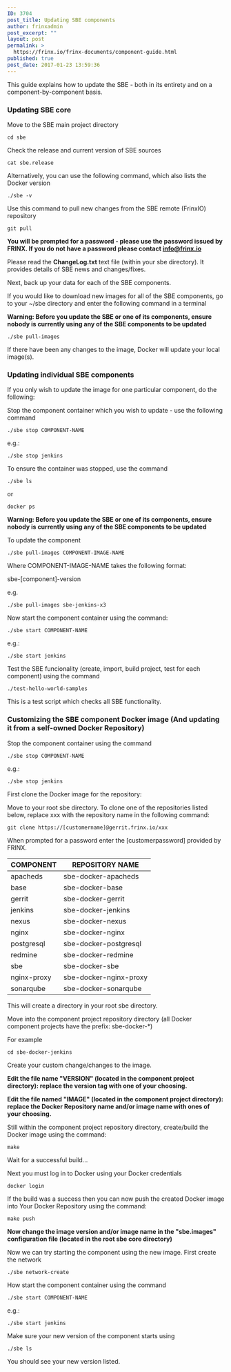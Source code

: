 ```yaml
---
ID: 3704
post_title: Updating SBE components
author: frinxadmin
post_excerpt: ""
layout: post
permalink: >
  https://frinx.io/frinx-documents/component-guide.html
published: true
post_date: 2017-01-23 13:59:36
---
```

This guide explains how to update the SBE - both in its entirety and on a component-by-component basis.

### Updating SBE core

Move to the SBE main project directory

    cd sbe
    

Check the release and current version of SBE sources

    cat sbe.release
    

Alternatively, you can use the following command, which also lists the Docker version

    ./sbe -v
    

Use this command to pull new changes from the SBE remote (FrinxIO) repository

    git pull
    

**You will be prompted for a password - please use the password issued by FRINX. If you do not have a password please contact info@frinx.io**

Please read the **ChangeLog.txt** text file (within your sbe directory). It provides details of SBE news and changes/fixes.

Next, back up your data for each of the SBE components.

If you would like to download new images for all of the SBE components, go to your ~/sbe directory and enter the following command in a terminal

**Warning: Before you update the SBE or one of its components, ensure nobody is currently using any of the SBE components to be updated**

    ./sbe pull-images   
    

If there have been any changes to the image, Docker will update your local image(s).

### Updating individual SBE components

If you only wish to update the image for one particular component, do the following:

Stop the component container which you wish to update - use the following command

    ./sbe stop COMPONENT-NAME
    

e.g.:

    ./sbe stop jenkins    
    

To ensure the container was stopped, use the command

    ./sbe ls  
    

or

    docker ps
    

**Warning: Before you update the SBE or one of its components, ensure nobody is currently using any of the SBE components to be updated**

To update the component

    ./sbe pull-images COMPONENT-IMAGE-NAME
    

Where COMPONENT-IMAGE-NAME takes the following format:

sbe-[component]-version

e.g.

    ./sbe pull-images sbe-jenkins-x3
    

Now start the component container using the command:

    ./sbe start COMPONENT-NAME
    

e.g.:

    ./sbe start jenkins
    

Test the SBE funcionality (create, import, build project, test for each component) using the command

    ./test-hello-world-samples
    

This is a test script which checks all SBE functionality.

### Customizing the SBE component Docker image (And updating it from a self-owned Docker Repository)

Stop the component container using the command

    ./sbe stop COMPONENT-NAME  
    

e.g.:

    ./sbe stop jenkins
    

First clone the Docker image for the repository:

Move to your root sbe directory. To clone one of the repositories listed below, replace xxx with the repository name in the following command:

    git clone https://[customername]@gerrit.frinx.io/xxx
    

When prompted for a password enter the [customerpassword] provided by FRINX.

| COMPONENT   | REPOSITORY NAME        |
| ----------- | ---------------------- |
| apacheds    | sbe-docker-apacheds    |
| base        | sbe-docker-base        |
| gerrit      | sbe-docker-gerrit      |
| jenkins     | sbe-docker-jenkins     |
| nexus       | sbe-docker-nexus       |
| nginx       | sbe-docker-nginx       |
| postgresql  | sbe-docker-postgresql  |
| redmine     | sbe-docker-redmine     |
| sbe         | sbe-docker-sbe         |
| nginx-proxy | sbe-docker-nginx-proxy |
| sonarqube   | sbe-docker-sonarqube   |

This will create a directory in your root sbe directory.

Move into the component project repository directory (all Docker component projects have the prefix: sbe-docker-*)

For example

    cd sbe-docker-jenkins
    

Create your custom change/changes to the image.

**Edit the file name "VERSION" (located in the component project directory): replace the version tag with one of your choosing.**

**Edit the file named "IMAGE" (located in the component project directory): replace the Docker Repository name and/or image name with ones of your choosing.**

Still within the component project repository directory, create/build the Docker image using the command:

    make
    

Wait for a successful build...

Next you must log in to Docker using your Docker credentials

    docker login  
    

If the build was a success then you can now push the created Docker image into Your Docker Repository using the command:

    make push
    

**Now change the image version and/or image name in the "sbe.images" configuration file (located in the root sbe core directory)**

Now we can try starting the component using the new image. First create the network

    ./sbe network-create
    

How start the component container using the command

    ./sbe start COMPONENT-NAME
    

e.g.:

    ./sbe start jenkins    
    

Make sure your new version of the component starts using

    ./sbe ls
    

You should see your new version listed.